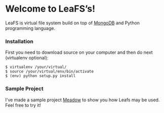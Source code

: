 # Welcome to LeaFS’s!


LeaFS is virtual file system build on top of [MongoDB] and Python programming language.


### Installation

First you need to download source on your computer and then do next (virtualenv optional):

    $ virtualenv /your/virtual/
    $ source /your/virtual/env/bin/activate
    $ (env) python setup.py install

### Sample Project

I've made a sample project [Meadow] to show you how Leafs may be used. Feel free to try it!
	

[Meadow]: https://github.com/amka/meadow
[MongoDB]: http://www.mongodb.org
